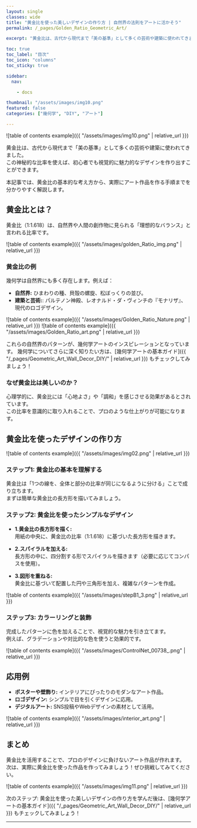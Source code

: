 ```yaml
---
layout: single
classes: wide
title: "黄金比を使った美しいデザインの作り方 | 自然界の法則をアートに活かそう"
permalink: /_pages/Golden_Ratio_Geometric_Art/

excerpt: "黄金比は、古代から現代まで「美の基準」として多くの芸術や建築に使われてきました。この神秘的な比率を使えば、初心者でも視覚的に魅力的なデザインを作り出すことができます。"

toc: true
toc_label: "目次"
toc_icon: "columns"
toc_sticky: true

sidebar:
  nav:

    - docs

thumbnail: "/assets/images/img10.png"
featured: false
categories: ["幾何学", "DIY", "アート"]

---
```


![table of contents example]({{ "/assets/images/img10.png" | relative_url }})

黄金比は、古代から現代まで「美の基準」として多くの芸術や建築に使われてきました。  
この神秘的な比率を使えば、初心者でも視覚的に魅力的なデザインを作り出すことができます。  

本記事では、黄金比の基本的な考え方から、実際にアート作品を作る手順までを分かりやすく解説します。

## 黄金比とは？

黄金比（1:1.618）は、自然界や人間の創作物に見られる「理想的なバランス」と言われる比率です。

![table of contents example]({{ "/assets/images/golden_Ratio_img.png" | relative_url }})

### 黄金比の例
幾何学は自然界にも多く存在します。例えば：

* **自然界:** ひまわりの種、貝殻の螺旋、松ぼっくりの並び。
* **建築と芸術:**: パルテノン神殿、レオナルド・ダ・ヴィンチの『モナリザ』、現代のロゴデザイン。

![table of contents example]({{ "/assets/images/Golden_Ratio_Nature.png" | relative_url }})
![table of contents example]({{ "/assets/images/Golden_Ratio_art.png" | relative_url }})


これらの自然界のパターンが、幾何学アートのインスピレーションとなっています。
幾何学についてさらに深く知りたい方は、[幾何学アートの基本ガイド]({{ "/_pages/Geometric_Art_Wall_Decor_DIY/" | relative_url }}) もチェックしてみましょう！


### なぜ黄金比は美しいのか？
心理学的に、黄金比には「心地よさ」や「調和」を感じさせる効果があるとされています。  
この比率を意識的に取り入れることで、プロのような仕上がりが可能になります。



## 黄金比を使ったデザインの作り方
![table of contents example]({{ "/assets/images/img02.png" | relative_url }})

### ステップ1: 黄金比の基本を理解する 
黄金比は「1つの線を、全体と部分の比率が同じになるように分ける」ことで成り立ちます。  
まずは簡単な黄金比の長方形を描いてみましょう。

### ステップ2: 黄金比を使ったシンプルなデザイン

* **1.黄金比の長方形を描く:**  
用紙の中央に、黄金比の比率（1:1.618）に基づいた長方形を描きます。

* **2.スパイラルを加える:**  
長方形の中に、四分割する形でスパイラルを描きます（必要に応じてコンパスを使用）。

* **3.図形を重ねる:**  
黄金比に基づいて配置した円や三角形を加え、複雑なパターンを作成。

![table of contents example]({{ "/assets/images/stepB1_3.png" | relative_url }})

### ステップ3: カラーリングと装飾

完成したパターンに色を加えることで、視覚的な魅力を引き立てます。  
例えば、グラデーションや対比的な色を使うと効果的です。

![table of contents example]({{ "/assets/images/ControlNet_00738_.png" | relative_url }})


## 応用例

* **ポスターや壁飾り:** インテリアにぴったりのモダンなアート作品。
* **ロゴデザイン:** シンプルで目を引くデザインに応用。
* **デジタルアート:** SNS投稿やWebデザインの素材として活用。


![table of contents example]({{ "/assets/images/interior_art.png" | relative_url }})


## まとめ

黄金比を活用することで、プロのデザインに負けないアート作品が作れます。  
次は、実際に黄金比を使った作品を作ってみましょう！ぜひ挑戦してみてください。

![table of contents example]({{ "/assets/images/img11.png" | relative_url }})



次のステップ: 黄金比を使った美しいデザインの作り方を学んだ後は、[幾何学アートの基本ガイド]({{ "/_pages/Geometric_Art_Wall_Decor_DIY/" | relative_url }}) もチェックしてみましょう！


---
